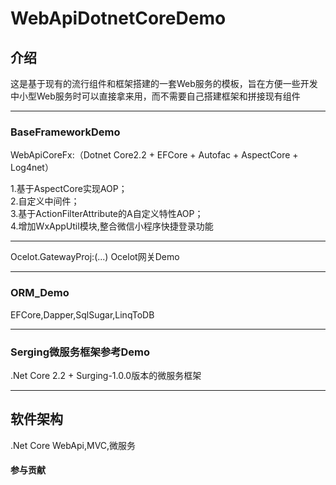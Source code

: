 # WebApiDotnetCoreDemo

## 介绍
这是基于现有的流行组件和框架搭建的一套Web服务的模板，旨在方便一些开发中小型Web服务时可以直接拿来用，而不需要自己搭建框架和拼接现有组件

------------------------------------------

### BaseFrameworkDemo
WebApiCoreFx:（Dotnet Core2.2 + EFCore + Autofac + AspectCore + Log4net）

1.基于AspectCore实现AOP；<br>
2.自定义中间件；<br>
3.基于ActionFilterAttribute的A自定义特性AOP；<br>
4.增加WxAppUtil模块,整合微信小程序快捷登录功能

------------------------------------------

Ocelot.GatewayProj:(...)
Ocelot网关Demo

------------------------------------------

### ORM_Demo
EFCore,Dapper,SqlSugar,LinqToDB

------------------------------------------

### Serging微服务框架参考Demo
.Net Core 2.2 + Surging-1.0.0版本的微服务框架

------------------------------------------

## 软件架构
.Net Core WebApi,MVC,微服务

#### 参与贡献
